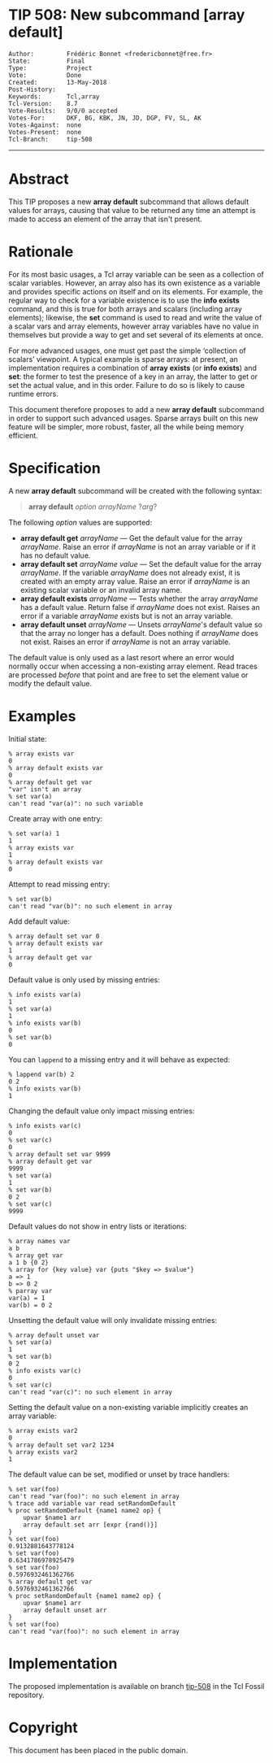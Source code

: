 # TIP 508: New subcommand [array default]
	Author:         Frédéric Bonnet <fredericbonnet@free.fr>
	State:          Final
	Type:           Project
	Vote:           Done
	Created:        13-May-2018
	Post-History:   
	Keywords:       Tcl,array
	Tcl-Version:	8.7
	Vote-Results:   9/0/0 accepted
	Votes-For:      DKF, BG, KBK, JN, JD, DGP, FV, SL, AK
	Votes-Against:  none
	Votes-Present:  none
	Tcl-Branch:     tip-508
-----

# Abstract

This TIP proposes a new **array default** subcommand that allows default values
for arrays, causing that value to be returned any time an attempt is made to
access an element of the array that isn't present.

# Rationale

For its most basic usages, a Tcl array variable can be seen as a collection of
scalar variables. However, an array also has its own existence as a variable and
provides specific actions on itself and on its elements. For example, the
regular way to check for a variable existence is to use the **info exists**
command, and this is true for both arrays and scalars (including array
elements); likewise, the **set** command is used to read and write the value of
a scalar vars and array elements, however array variables have no value in
themselves but provide a way to get and set several of its elements at once.

For more advanced usages, one must get past the simple ‘collection of scalars’
viewpoint. A typical example is sparse arrays: at present, an implementation
requires a combination of **array exists** (or **info exists**) and **set**: the
former to test the presence of a key in an array, the latter to get or set the
actual value, and in this order. Failure to do so is likely to cause runtime
errors.

This document therefore proposes to add a new **array default** subcommand in
order to support such advanced usages. Sparse arrays built on this new feature
will be simpler, more robust, faster, all the while being memory efficient.

# Specification

A new **array default** subcommand will be created with the following syntax:

> **array default**  _option arrayName_ ?_arg_?

The following _option_ values are supported:

* **array default get** _arrayName_ — Get the default value for the array
  _arrayName_. Raise an error if _arrayName_ is not an array variable
  or if it has no default value.
* **array default set** _arrayName value_ — Set the default value for
  the array _arrayName_. If the variable _arrayName_ does not already exist,
  it is created with an empty array value. Raise an error if _arrayName_ is an
  existing scalar variable or an invalid array name.
* **array default exists** _arrayName_ — Tests whether the array
  _arrayName_ has a default value. Return false if _arrayName_ does not exist.
  Raises an error if a variable _arrayName_ exists but is not an array variable.
* **array default unset** _arrayName_ — Unsets _arrayName_'s default
  value so that the array no longer has a default. Does nothing if
  _arrayName_ does not exist. Raises an error if
  _arrayName_ is not an array variable.

The default value is only used as a last resort where an error would normally
occur when accessing a non-existing array element. Read traces are processed
_before_ that point and are free to set the element value or modify the default
value.

# Examples

Initial state:

	% array exists var
	0
	% array default exists var
	0
	% array default get var
	"var" isn't an array
	% set var(a)
	can't read "var(a)": no such variable

Create array with one entry:

	% set var(a) 1
	1
	% array exists var
	1
	% array default exists var
	0

Attempt to read missing entry:

	% set var(b)
	can't read "var(b)": no such element in array

Add default value:

	% array default set var 0
	% array default exists var
	1
	% array default get var
	0

Default value is only used by missing entries:

	% info exists var(a)
	1
	% set var(a)
	1
	% info exists var(b)
	0
	% set var(b)
	0

You can `lappend` to a missing entry and it will behave as expected:

	% lappend var(b) 2
	0 2
	% info exists var(b)
	1

Changing the default value only impact missing entries:

	% info exists var(c)
	0
	% set var(c)
	0
	% array default set var 9999
	% array default get var
	9999
	% set var(a)
	1
	% set var(b)
	0 2
	% set var(c)
	9999

Default values do not show in entry lists or iterations:

	% array names var
	a b
	% array get var
	a 1 b {0 2}
	% array for {key value} var {puts "$key => $value"}
	a => 1
	b => 0 2
	% parray var
	var(a) = 1
	var(b) = 0 2	

Unsetting the default value will only invalidate missing entries:

	% array default unset var
	% set var(a)
	1
	% set var(b)
	0 2
	% info exists var(c)
	0
	% set var(c)
	can't read "var(c)": no such element in array

Setting the default value on a non-existing variable implicitly creates an array
variable:

	% array exists var2
	0
	% array default set var2 1234
	% array exists var2
	1

The default value can be set, modified or unset by trace handlers:

	% set var(foo)
	can't read "var(foo)": no such element in array
	% trace add variable var read setRandomDefault
	% proc setRandomDefault {name1 name2 op} {
	    upvar $name1 arr
	    array default set arr [expr {rand()}]
	}
	% set var(foo)
	0.9132881643778124
	% set var(foo)
	0.6341786978925479
	% set var(foo)
	0.5976932461362766 
	% array default get var
	0.5976932461362766
	% proc setRandomDefault {name1 name2 op} {
	    upvar $name1 arr
	    array default unset arr
	}
	% set var(foo)
	can't read "var(foo)": no such element in array


# Implementation

The proposed implementation is available on branch
[tip-508](https://core.tcl.tk/tcl/timeline?r=tip-508) in the Tcl Fossil
repository.

# Copyright

This document has been placed in the public domain.
